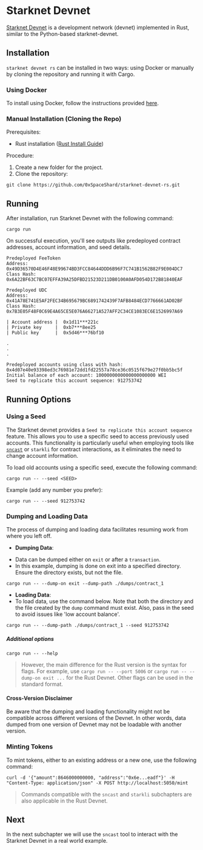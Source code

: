# Starknet Devnet

[Starknet Devnet](https://0xspaceshard.github.io/starknet-devnet-rs/) is a development network (devnet) implemented in Rust, similar to the Python-based starknet-devnet.

## Installation

`starknet devnet rs` can be installed in two ways: using Docker or manually by cloning the repository and running it with Cargo.

### Using Docker

To install using Docker, follow the instructions provided [here](https://github.com/0xSpaceShard/starknet-devnet-rs#readme).

### Manual Installation (Cloning the Repo)

Prerequisites:

- Rust installation ([Rust Install Guide](https://www.rust-lang.org/tools/install))

Procedure:

1. Create a new folder for the project.
2. Clone the repository:

```shell
git clone https://github.com/0xSpaceShard/starknet-devnet-rs.git
```

## Running

After installation, run Starknet Devnet with the following command:

```shell
cargo run
```

On successful execution, you'll see outputs like predeployed contract addresses, account information, and seed details.

```shell
Predeployed FeeToken
Address: 0x49D36570D4E46F48E99674BD3FCC84644DDD6B96F7C741B1562B82F9E004DC7
Class Hash: 0x6A22BF63C7BC07EFFA39A25DFBD21523D211DB0100A0AFD054D172B81840EAF

Predeployed UDC
Address: 0x41A78E741E5AF2FEC34B695679BC6891742439F7AFB8484ECD7766661AD02BF
Class Hash: 0x7B3E05F48F0C69E4A65CE5E076A66271A527AFF2C34CE1083EC6E1526997A69

| Account address |  0x1d11***221c
| Private key     |  0xb7***8ee25
| Public key      |  0x5d46***76bf10

.
.
.

Predeployed accounts using class with hash: 0x4d07e40e93398ed3c76981e72dd1fd22557a78ce36c0515f679e27f0bb5bc5f
Initial balance of each account: 1000000000000000000000 WEI
Seed to replicate this account sequence: 912753742
```

## Running Options

### Using a Seed

The Starknet devnet provides a `Seed to replicate this account sequence` feature. This allows you to use a specific seed to access previously used accounts. This functionality is particularly useful when employing tools like [`sncast`](https://book.starknet.io/ch02-12-foundry-cast.html) or `starkli` for contract interactions, as it eliminates the need to change account information.

To load old accounts using a specific seed, execute the following command:

```shell
cargo run -- --seed <SEED>
```

Example (add any number you prefer):

```shell
cargo run -- --seed 912753742
```

### Dumping and Loading Data

The process of dumping and loading data facilitates resuming work from where you left off.

- **Dumping Data**:

* Data can be dumped either on `exit` or after a `transaction`.
* In this example, dumping is done on exit into a specified directory. Ensure the directory exists, but not the file.

```shell
cargo run -- --dump-on exit --dump-path ./dumps/contract_1
```

- **Loading Data**:
- To load data, use the command below. Note that both the directory and the file created by the `dump` command must exist. Also, pass in the seed to avoid issues like 'low account balance'.

```shell
cargo run -- --dump-path ./dumps/contract_1 --seed 912753742
```

##### Additional options

```shell
cargo run -- --help
```

> However, the main difference for the Rust version is the syntax for flags. For example, use `cargo run -- --port 5006` or `cargo run -- --dump-on exit ...` for the Rust Devnet. Other flags can be used in the standard format.

#### Cross-Version Disclaimer

Be aware that the dumping and loading functionality might not be compatible across different versions of the Devnet. In other words, data dumped from one version of Devnet may not be loadable with another version.

### Minting Tokens

To mint tokens, either to an existing address or a new one, use the following command:

```shell
curl -d '{"amount":8646000000000, "address":"0x6e...eadf"}' -H "Content-Type: application/json" -X POST http://localhost:5050/mint
```

> Commands compatible with the `sncast` and `starkli` subchapters are also applicable in the Rust Devnet.

## Next

In the next subchapter we will use the `sncast` tool to interact with the Starknet Devnet in a real world example.
